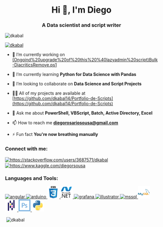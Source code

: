 <h1 align="center">Hi 👋, I'm Diego</h1>
<h3 align="center">A Data scientist and script writer</h3>

<p align="left"> <img src="https://komarev.com/ghpvc/?username=dkabal&label=Profile%20views&color=0e75b6&style=flat" alt="dkabal" /> </p>

<p align="left"> <a href="https://github.com/ryo-ma/github-profile-trophy"><img src="https://github-profile-trophy.vercel.app/?username=dkabal" alt="dkabal" /></a> </p>

- 🔭 I’m currently working on [(Ongoind%20upgrade%20of%20this%20%40lazyadmin%20script)Bulk-DiacriticsRemove.ps1](https://github.com/dkabal14/Portfolio-de-Scripts/blob/main/PowerShell/(Ongoind%20upgrade%20of%20this%20%40lazyadmin%20script)Bulk-DiacriticsRemove.ps1)

- 🌱 I’m currently learning **Python for Data Science with Pandas**

- 👯 I’m looking to collaborate on **Data Science and Script Projects**

- 👨‍💻 All of my projects are available at [https://github.com/dkabal14/Portfolio-de-Scripts](https://github.com/dkabal14/Portfolio-de-Scripts)

- 💬 Ask me about **PowerShell, VBScript, Batch, Active Directory, Excel**

- 📫 How to reach me **diegorosariosousa@gmail.com**

- ⚡ Fun fact **You're now breathing manually**

<h3 align="left">Connect with me:</h3>
<p align="left">
<a href="https://stackoverflow.com/users/https://stackoverflow.com/users/3687571/dkabal" target="blank"><img align="center" src="https://raw.githubusercontent.com/rahuldkjain/github-profile-readme-generator/master/src/images/icons/Social/stack-overflow.svg" alt="https://stackoverflow.com/users/3687571/dkabal" height="30" width="40" /></a>
<a href="https://kaggle.com/https://www.kaggle.com/diegorsousa" target="blank"><img align="center" src="https://raw.githubusercontent.com/rahuldkjain/github-profile-readme-generator/master/src/images/icons/Social/kaggle.svg" alt="https://www.kaggle.com/diegorsousa" height="30" width="40" /></a>
</p>

<h3 align="left">Languages and Tools:</h3>
<p align="left"> <a href="https://angular.io" target="_blank" rel="noreferrer"> <img src="https://angular.io/assets/images/logos/angular/angular.svg" alt="angular" width="40" height="40"/> </a> <a href="https://www.arduino.cc/" target="_blank" rel="noreferrer"> <img src="https://cdn.worldvectorlogo.com/logos/arduino-1.svg" alt="arduino" width="40" height="40"/> </a> <a href="https://www.w3schools.com/css/" target="_blank" rel="noreferrer"> <img src="https://raw.githubusercontent.com/devicons/devicon/master/icons/css3/css3-original-wordmark.svg" alt="css3" width="40" height="40"/> </a> <a href="https://dotnet.microsoft.com/" target="_blank" rel="noreferrer"> <img src="https://raw.githubusercontent.com/devicons/devicon/master/icons/dot-net/dot-net-original-wordmark.svg" alt="dotnet" width="40" height="40"/> </a> <a href="https://grafana.com" target="_blank" rel="noreferrer"> <img src="https://www.vectorlogo.zone/logos/grafana/grafana-icon.svg" alt="grafana" width="40" height="40"/> </a> <a href="https://www.adobe.com/in/products/illustrator.html" target="_blank" rel="noreferrer"> <img src="https://www.vectorlogo.zone/logos/adobe_illustrator/adobe_illustrator-icon.svg" alt="illustrator" width="40" height="40"/> </a> <a href="https://www.microsoft.com/en-us/sql-server" target="_blank" rel="noreferrer"> <img src="https://www.svgrepo.com/show/303229/microsoft-sql-server-logo.svg" alt="mssql" width="40" height="40"/> </a> <a href="https://www.mysql.com/" target="_blank" rel="noreferrer"> <img src="https://raw.githubusercontent.com/devicons/devicon/master/icons/mysql/mysql-original-wordmark.svg" alt="mysql" width="40" height="40"/> </a> <a href="https://pandas.pydata.org/" target="_blank" rel="noreferrer"> <img src="https://raw.githubusercontent.com/devicons/devicon/2ae2a900d2f041da66e950e4d48052658d850630/icons/pandas/pandas-original.svg" alt="pandas" width="40" height="40"/> </a> <a href="https://www.photoshop.com/en" target="_blank" rel="noreferrer"> <img src="https://raw.githubusercontent.com/devicons/devicon/master/icons/photoshop/photoshop-line.svg" alt="photoshop" width="40" height="40"/> </a> <a href="https://www.python.org" target="_blank" rel="noreferrer"> <img src="https://raw.githubusercontent.com/devicons/devicon/master/icons/python/python-original.svg" alt="python" width="40" height="40"/> </a> </p>

<p>&nbsp;<img align="center" src="https://github-readme-stats.vercel.app/api?username=dkabal&show_icons=true&locale=en" alt="dkabal" /></p>
